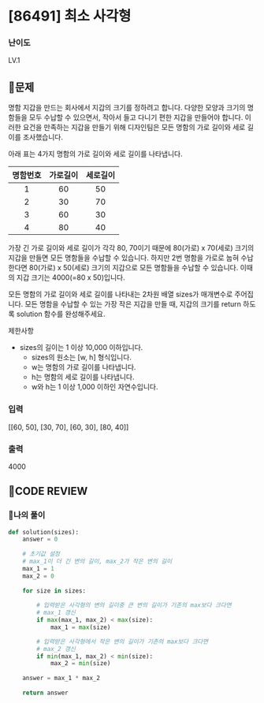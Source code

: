 # [86491] 최소 사각형

### **난이도**
LV.1
## **📝문제**
명함 지갑을 만드는 회사에서 지갑의 크기를 정하려고 합니다. 다양한 모양과 크기의 명함들을 모두 수납할 수 있으면서, 작아서 들고 다니기 편한 지갑을 만들어야 합니다. 이러한 요건을 만족하는 지갑을 만들기 위해 디자인팀은 모든 명함의 가로 길이와 세로 길이를 조사했습니다.

아래 표는 4가지 명함의 가로 길이와 세로 길이를 나타냅니다.

|명함번호|가로길이|세로길이|
|:---:|:---:|:---:|
|1	|60	|50|
|2	|30	|70|
|3	|60	|30|
|4	|80	|40|

가장 긴 가로 길이와 세로 길이가 각각 80, 70이기 때문에 80(가로) x 70(세로) 크기의 지갑을 만들면 모든 명함들을 수납할 수 있습니다. 하지만 2번 명함을 가로로 눕혀 수납한다면 80(가로) x 50(세로) 크기의 지갑으로 모든 명함들을 수납할 수 있습니다. 이때의 지갑 크기는 4000(=80 x 50)입니다.

모든 명함의 가로 길이와 세로 길이를 나타내는 2차원 배열 sizes가 매개변수로 주어집니다. 모든 명함을 수납할 수 있는 가장 작은 지갑을 만들 때, 지갑의 크기를 return 하도록 solution 함수를 완성해주세요.

제한사항
- sizes의 길이는 1 이상 10,000 이하입니다.
  - sizes의 원소는 [w, h] 형식입니다.
  - w는 명함의 가로 길이를 나타냅니다.
  - h는 명함의 세로 길이를 나타냅니다.
  - w와 h는 1 이상 1,000 이하인 자연수입니다.
### **입력**
[[60, 50], [30, 70], [60, 30], [80, 40]]
### **출력**
4000

## **🧐CODE REVIEW**

### **🧾나의 풀이**

```python
def solution(sizes):
    answer = 0
    
    # 초기값 설정
    # max_1이 더 긴 변의 길이, max_2가 작은 변의 길이
    max_1 = 1
    max_2 = 0
    
    for size in sizes:
        
        # 입력받은 사각형의 변의 길이중 큰 변의 길이가 기존의 max보다 크다면
        # max_1 갱신
        if max(max_1, max_2) < max(size):
            max_1 = max(size)

        # 입력받은 사각형에서 작은 변의 길이가 기존의 max보다 크다면
        # max_2 갱신
        if min(max_1, max_2) < min(size):
            max_2 = min(size)
    
    answer = max_1 * max_2
    
    return answer
```
